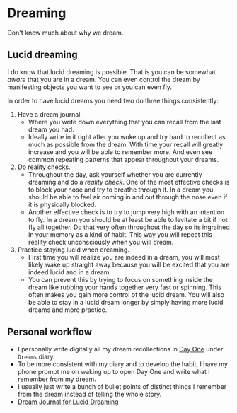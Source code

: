 # Dreaming

Don't know much about why we dream.

## Lucid dreaming

I do know that lucid dreaming is possible. That is you can be somewhat _aware_ that you are in a dream. You can even control the dream by manifesting objects you want to see or you can even fly.

In order to have lucid dreams you need two do three things consistently:

1. Have a dream journal.
   * Where you write down everything that you can recall from the last dream you had.
   * Ideally write in it right after you woke up and try hard to recollect as much as possible from the dream. With time your recall will greatly increase and you will be able to remember more. And even see common repeating patterns that appear throughout your dreams.
2. Do reality checks.
   * Throughout the day, ask yourself whether you are currently dreaming and do a _reality check_. One of the most effective checks is to block your nose and try to breathe through it. In a dream you should be able to feel air coming in and out through the nose even if it is physically blocked.
   * Another effective check is to try to jump very high with an intention to fly. In a dream you should be at least be able to levitate a bit if not fly all together. Do that very often throughout the day so its ingrained in your memory as a kind of habit. This way you will repeat this reality check unconsciously when you will dream.
3. Practice staying lucid when dreaming.
   * First time you will realize you are indeed in a dream, you will most likely wake up straight away because you will be excited that you are indeed lucid and in a dream.
   * You can prevent this by trying to focus on something inside the dream like rubbing your hands together very fast or spinning. This often makes you gain more control of the lucid dream. You will also be able to stay in a lucid dream longer by simply having more lucid dreams and more practice.

## Personal workflow

* I personally write digitally all my dream recollections in [Day One](https://dayoneapp.com) under `Dreams` diary.
* To be more consistent with my diary and to develop the habit, I have my phone prompt me on waking up to open Day One and write what I remember from my dream.
* I usually just write a bunch of bullet points of distinct things I remember from the dream instead of telling the whole story.
* [Dream Journal for Lucid Dreaming](https://oneironotes.com/)

